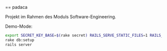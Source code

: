 == padaca

Projekt im Rahmen des Moduls Software-Engineering.

Demo-Mode:

```bash
export SECRET_KEY_BASE=$(rake secret) RAILS_SERVE_STATIC_FILES=1 RAILS_ENV=production
rake db:setup 
rails server
```
